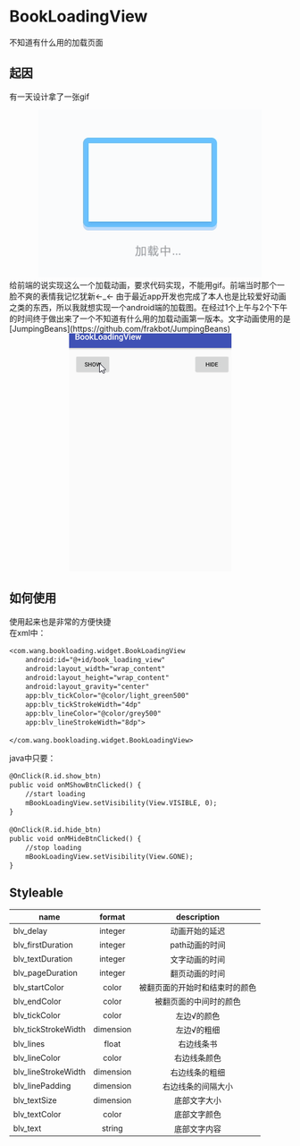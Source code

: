 # BookLoadingView
不知道有什么用的加载页面
## 起因 ##
有一天设计拿了一张gif
<div align=center>
	<img src="img/source.gif">
</div>
给前端的说实现这么一个加载动画，要求代码实现，不能用gif。前端当时那个一脸不爽的表情我记忆犹新←_←  
由于最近app开发也完成了本人也是比较爱好动画之类的东西，所以我就想实现一个android端的加载图。在经过1个上午与2个下午的时间终于做出来了一个不知道有什么用的加载动画第一版本。文字动画使用的是[JumpingBeans](https://github.com/frakbot/JumpingBeans)
<div align=center>
	<img src="img/show.gif">
</div>

## 如何使用 ##
使用起来也是非常的方便快捷  
在xml中：  

    <com.wang.bookloading.widget.BookLoadingView
        android:id="@+id/book_loading_view"
        android:layout_width="wrap_content"
        android:layout_height="wrap_content"
        android:layout_gravity="center"
        app:blv_tickColor="@color/light_green500"
        app:blv_tickStrokeWidth="4dp"
        app:blv_lineColor="@color/grey500"
        app:blv_lineStrokeWidth="8dp">

    </com.wang.bookloading.widget.BookLoadingView>  

java中只要：  

    @OnClick(R.id.show_btn)
    public void onMShowBtnClicked() {
        //start loading
        mBookLoadingView.setVisibility(View.VISIBLE, 0);
    }

    @OnClick(R.id.hide_btn)
    public void onMHideBtnClicked() {
        //stop loading
        mBookLoadingView.setVisibility(View.GONE);
    }

## Styleable ##
<table>
<thead>
<tr>
<th align="center">name</th>
<th align="center">format</th>
<th align="center">description</th>
</tr>
</thead>
<tbody>

<tr>
<td align="left">blv_delay</td>
<td align="center">integer</td>
<td align="center">动画开始的延迟</td>
</tr>

<tr>
<td align="left">blv_firstDuration</td>
<td align="center">integer</td>
<td align="center">path动画的时间</td>
</tr>

<tr>
<td align="left">blv_textDuration</td>
<td align="center">integer</td>
<td align="center">文字动画的时间</td>
</tr>

<tr>
<td align="left">blv_pageDuration</td>
<td align="center">integer</td>
<td align="center">翻页动画的时间</td>
</tr>

<tr>
<td align="left">blv_startColor</td>
<td align="center">color</td>
<td align="center">被翻页面的开始时和结束时的颜色</td>
</tr>

<tr>
<td align="left">blv_endColor</td>
<td align="center">color</td>
<td align="center">被翻页面的中间时的颜色</td>
</tr>

<tr>
<td align="left">blv_tickColor</td>
<td align="center">color</td>
<td align="center">左边√的颜色</td>
</tr>

<tr>
<td align="left">blv_tickStrokeWidth</td>
<td align="center">dimension</td>
<td align="center">左边√的粗细</td>
</tr>

<tr>
<td align="left">blv_lines</td>
<td align="center">float</td>
<td align="center">右边线条书</td>
</tr>

<tr>
<td align="left">blv_lineColor</td>
<td align="center">color</td>
<td align="center">右边线条颜色</td>
</tr>

<tr>
<td align="left">blv_lineStrokeWidth</td>
<td align="center">dimension</td>
<td align="center">右边线条的粗细</td>
</tr>

<tr>
<td align="left">blv_linePadding</td>
<td align="center">dimension</td>
<td align="center">右边线条的间隔大小</td>
</tr>

<tr>
<td align="left">blv_textSize</td>
<td align="center">dimension</td>
<td align="center">底部文字大小</td>
</tr>

<tr>
<td align="left">blv_textColor</td>
<td align="center">color</td>
<td align="center">底部文字颜色</td>
</tr>

<tr>
<td align="left">blv_text</td>
<td align="center">string</td>
<td align="center">底部文字内容</td>
</tr>

</tbody>
</table>